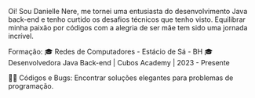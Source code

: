 Oi! Sou Danielle Nere, me tornei uma entusiasta do desenvolvimento Java back-end e tenho curtido os desafios técnicos que tenho visto.
Equilibrar minha paixão por códigos com a alegria de ser mãe tem sido uma jornada incrível.

Formação:
🎓 Redes de Computadores - Estácio de Sá - BH
🎓 Desenvolvedora Java Back-end | Cubos Academy | 2023 - Presente

👩‍💻 Códigos e Bugs: Encontrar soluções elegantes para problemas de programação.


<link rel="stylesheet" href="https://cdn.jsdelivr.net/gh/devicons/devicon@v2.15.1/devicon.min.css">
          






